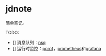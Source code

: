 # jdnote

简单笔记。

TODO:

- [] 消息队列：[nsq](https://github.com/nsqio/nsq)
- [] 运行时监控：[pprof](https://golang.org/pkg/net/http/pprof/)，[prometheus](https://github.com/prometheus/prometheus)和[grafana](https://grafana.com/grafana)
